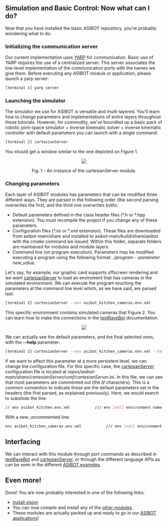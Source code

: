## Simulation and Basic Control: Now what can I do?

Now that you have installed the basic ASIBOT repository, you're probably wondering what to do.

###  Initializing the communication server

Our current implementation uses <a href="http://www.yarp.it/what_is_yarp.html">YARP</a> for communication. Basic use of YARP requires the use of a centralized server. This server associates the low-level implementation of the communication ports with the names we give them. Before executing any ASIBOT module or application, please launch a yarp server:

```bash
[terminal 1] yarp server
```

### Launching the simulator

The simulator we use for ASIBOT is versatile and multi-layered. You'll learn how to change parameters and implementations of entire layers throughout these tutorials. However, for commodity, we've boundled up a basic pack of robotic joint-space simulator + inverse kinematic solver + inverse kinematic controller with default parameters you can launch with a single command: 

```bash
[terminal 2] cartesianServer
```

You should get a window similar to the one depicted on Figure 1.

<p align="center">
<img src="http://robots.uc3m.es/dox-asibot-main/ravebot-300px.png">
<div align="center">Fig. 1 - An instance of the cartesianServer module.</div>
</p>

### Changing parameters

Each layer of ASIBOT modules has parameters that can be modified three different ways. They are parsed in the following order (the second parsing overwrites the first, and the third one overwrites both):

- Default parameters defined in the class header files (*.h or *.hpp extension). You must recompile the project if you change any of these parameters.
- Configuration files (*.ini or *.xml extension). These files are downloaded from asibot-main/share and installed to asibot-main/build/share/asibot with the <i>cmake</i> command we issued. Within this folder, separate folders are maintained for modules and module layers.
- Command line (on program execution). Parameters may be modified executing a program using the following format: <i>./program --parameter new_value</i>.

Let's say, for example, our graphic card supports offscreen rendering and we want [cartesianServer](http://robots.uc3m.es/dox-asibot-main/group__cartesianServer.html) to load an enviroment that has cameras in the simulated environment. We can execute the program touching the parameters at the command line level which, as we have said, are parsed last:

```bash
[terminal 2] cartesianServer --env asibot_kitchen_cameras.env.xml
```

This specific environment contains simulated cameras that Figure 2. You can learn how to make the connections in the  <a href="http://robots.uc3m.es/dox-asibot-main/group__testRaveBot.html#testRaveBot_interfacing">testRaveBot</a> documentation.

<p align="center">
<img src="http://robots.uc3m.es/dox-asibot-main/ravebotCompare.png">
</p>

We can actually see the default parameters, and the final selected ones, with the <b>--help</b> parameter:

```bash
[terminal 2] cartesianServer --env asibot_kitchen_cameras.env.xml --help
```

If we want to affect this parameter at a more persistent level, we can change the configuration file. For this specific case, the [cartesianServer](http://robots.uc3m.es/dox-asibot-main/group__cartesianServer.html) configuration file is located at <i>repos/asibot-main/share/cartesianServer/conf/cartesianServer.ini</i>. In this file, we can see that most parameters are commented out (the <b>//</b> characters). This is a common convention to indicate these are the default parameters set in the headers (the first parsed, as explained previously). Here, we would search to subsitute the line:

```bash
// env asibot_kitchen.env.xml           /// env [xml] environment name in abs or rel
```

With a new, uncommented line:

```bash
env asibot_kitchen_cameras.env.xml           /// env [xml] environment name in abs or rel
```

## Interfacing

We can interact with this module through port commands as described in <a href="http://robots.uc3m.es/dox-asibot-main/group__testRaveBot.html#testRaveBot_interfacing">testRaveBot</a> and <a href="http://robots.uc3m.es/dox-asibot-main/group__cartesianServer.html#cartesianServer_interfacing">cartesianServer</a>, or through the different language APIs as can be seen in the different <a href="http://robots.uc3m.es/dox-asibot-main/group__asibot__examples.html">ASIBOT examples</a>.

## Even more!

Done! You are now probably interested in one of the following links:

- [Install vision](asibot_install_vision.md)
- You can now compile and install any of the [other modules](http://robots.uc3m.es/dox-asibot-main/modules.html).
- These modules are actually packed up and ready to go in our [ASIBOT applications](http://robots.uc3m.es/dox-asibot-main/group__asibot__applications.html)!
